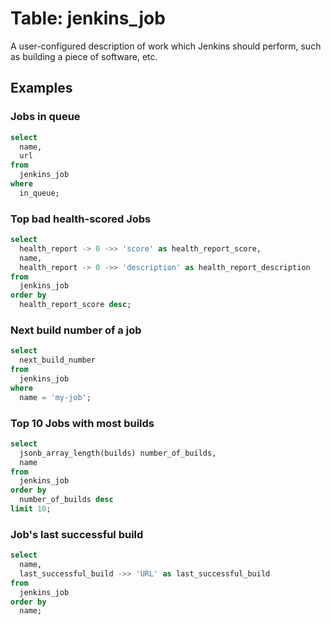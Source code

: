 # Table: jenkins_job

A user-configured description of work which Jenkins should perform, such as building a piece of software, etc.

## Examples

### Jobs in queue

```sql
select
  name,
  url
from
  jenkins_job
where
  in_queue;
```

### Top bad health-scored Jobs

```sql
select
  health_report -> 0 ->> 'score' as health_report_score,
  name,
  health_report -> 0 ->> 'description' as health_report_description
from
  jenkins_job
order by 
  health_report_score desc;
```

### Next build number of a job

```sql
select
  next_build_number
from
  jenkins_job
where
  name = 'my-job';
```

### Top 10 Jobs with most builds

```sql
select
  jsonb_array_length(builds) number_of_builds,
  name
from
  jenkins_job
order by
  number_of_builds desc
limit 10;
```

### Job's last successful build

```sql
select
  name,
  last_successful_build ->> 'URL' as last_successful_build
from
  jenkins_job
order by
  name;
```
